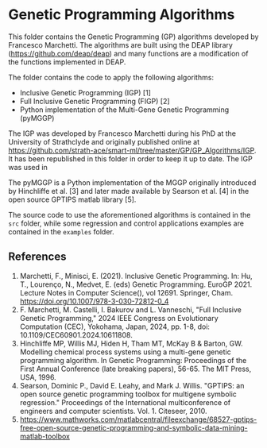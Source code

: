 # Genetic Programming Algorithms

This folder contains the Genetic Programming (GP) algorithms developed by Francesco Marchetti. 
The algorithms are built using the DEAP library (https://github.com/deap/deap) and many functions
are a modification of the functions implemented in DEAP.

The folder contains the code to apply the following algorithms:
* Inclusive Genetic Programming (IGP) [1]
* Full Inclusive Genetic Programming (FIGP) [2]
* Python implementation of the Multi-Gene Genetic Programming (pyMGGP)

The IGP was developed by Francesco Marchetti during his PhD at the University of Strathclyde and originally published 
online at https://github.com/strath-ace/smart-ml/tree/master/GP/GP_Algorithms/IGP. It has been republished in this 
folder in order to keep it up to date. The IGP was used in 

The pyMGGP is a Python implementation of the MGGP originally introduced by Hinchliffe et al. [3] and later made 
available by Searson et al. [4] in the open source GPTIPS matlab library [5].

The source code to use the aforementioned algorithms is contained in the `src` folder, while some regression and control
applications examples are contained in the `examples` folder.



## References

1. Marchetti, F., Minisci, E. (2021). Inclusive Genetic Programming. In: Hu, T., Lourenço, N., Medvet, E. (eds) Genetic Programming. EuroGP 2021. Lecture Notes in Computer Science(), vol 12691. Springer, Cham. https://doi.org/10.1007/978-3-030-72812-0_4 
2. F. Marchetti, M. Castelli, I. Bakurov and L. Vanneschi, "Full Inclusive Genetic Programming," 2024 IEEE Congress on Evolutionary Computation (CEC), Yokohama, Japan, 2024, pp. 1-8, doi: 10.1109/CEC60901.2024.10611808.
3. Hinchliffe MP, Willis MJ, Hiden H, Tham MT, McKay B & Barton, GW. Modelling chemical process systems using a multi-gene genetic programming algorithm. In Genetic Programming: Proceedings of the First Annual Conference (late breaking papers), 56-65. The MIT Press,
USA, 1996.
4. Searson, Dominic P., David E. Leahy, and Mark J. Willis. "GPTIPS: an open source genetic programming toolbox for multigene symbolic regression." Proceedings of the International multiconference of engineers and computer scientists. Vol. 1. Citeseer, 2010.
5. https://www.mathworks.com/matlabcentral/fileexchange/68527-gptips-free-open-source-genetic-programming-and-symbolic-data-mining-matlab-toolbox


